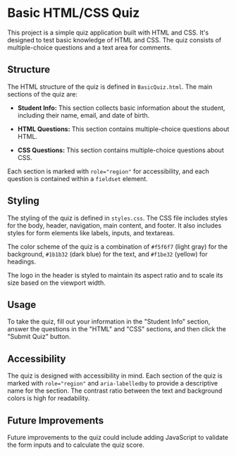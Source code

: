 # Basic HTML/CSS Quiz

This project is a simple quiz application built with HTML and CSS. It's designed to test basic knowledge of HTML and CSS. The quiz consists of multiple-choice questions and a text area for comments.

## Structure

The HTML structure of the quiz is defined in `BasicQuiz.html`. The main sections of the quiz are:

- **Student Info:** This section collects basic information about the student, including their name, email, and date of birth.

- **HTML Questions:** This section contains multiple-choice questions about HTML.

- **CSS Questions:** This section contains multiple-choice questions about CSS.

Each section is marked with `role="region"` for accessibility, and each question is contained within a `fieldset` element.

## Styling

The styling of the quiz is defined in `styles.css`. The CSS file includes styles for the body, header, navigation, main content, and footer. It also includes styles for form elements like labels, inputs, and textareas.

The color scheme of the quiz is a combination of `#f5f6f7` (light gray) for the background, `#1b1b32` (dark blue) for the text, and `#f1be32` (yellow) for headings.

The logo in the header is styled to maintain its aspect ratio and to scale its size based on the viewport width.

## Usage

To take the quiz, fill out your information in the "Student Info" section, answer the questions in the "HTML" and "CSS" sections, and then click the "Submit Quiz" button.

## Accessibility

The quiz is designed with accessibility in mind. Each section of the quiz is marked with `role="region"` and `aria-labelledby` to provide a descriptive name for the section. The contrast ratio between the text and background colors is high for readability.

## Future Improvements

Future improvements to the quiz could include adding JavaScript to validate the form inputs and to calculate the quiz score.